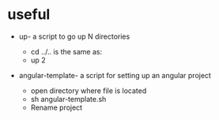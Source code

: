 # useful

* up- a script to go up N directories
  * cd ../.. is the same as: 
  * up 2

* angular-template- a script for setting up an angular project
  * open directory where file is located
  * sh angular-template.sh
  * Rename project
